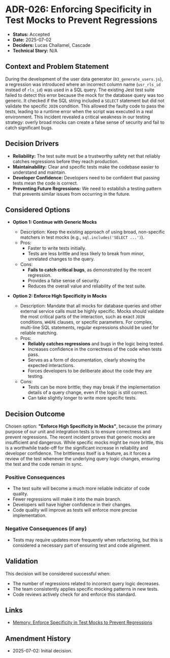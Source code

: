 # ADR-026: Enforcing Specificity in Test Mocks to Prevent Regressions

- **Status:** Accepted
- **Date:** 2025-07-02
- **Deciders:** Lucas Challamel, Cascade
- **Technical Story:** N/A

## Context and Problem Statement

During the development of the user data generator (`03_generate_users.js`), a regression was introduced where an incorrect column name (`usr_rls_id` instead of `rls_id`) was used in a SQL query. The existing Jest test suite failed to detect this error because the mock for the database query was too generic. It checked if the SQL string included a `SELECT` statement but did not validate the specific `JOIN` condition. This allowed the faulty code to pass the tests, leading to a runtime error when the script was executed in a real environment. This incident revealed a critical weakness in our testing strategy: overly broad mocks can create a false sense of security and fail to catch significant bugs.

## Decision Drivers

- **Reliability:** The test suite must be a trustworthy safety net that reliably catches regressions before they reach production.
- **Maintainability:** Clear and specific tests make the codebase easier to understand and maintain.
- **Developer Confidence:** Developers need to be confident that passing tests mean the code is correct.
- **Preventing Future Regressions:** We need to establish a testing pattern that prevents similar issues from occurring in the future.

## Considered Options

- **Option 1: Continue with Generic Mocks**
  - Description: Keep the existing approach of using broad, non-specific matchers in test mocks (e.g., `sql.includes('SELECT ...')`).
  - Pros:
    - Faster to write tests initially.
    - Tests are less brittle and less likely to break from minor, unrelated changes to the query.
  - Cons:
    - **Fails to catch critical bugs**, as demonstrated by the recent regression.
    - Provides a false sense of security.
    - Reduces the overall value and reliability of the test suite.

- **Option 2: Enforce High Specificity in Mocks**
  - Description: Mandate that all mocks for database queries and other external service calls must be highly specific. Mocks should validate the most critical parts of the interaction, such as exact `JOIN` conditions, `WHERE` clauses, or specific parameters. For complex, multi-line SQL statements, regular expressions should be used for reliable matching.
  - Pros:
    - **Reliably catches regressions** and bugs in the logic being tested.
    - Increases confidence in the correctness of the code when tests pass.
    - Serves as a form of documentation, clearly showing the expected interactions.
    - Forces developers to be deliberate about the code they are testing.
  - Cons:
    - Tests can be more brittle; they may break if the implementation details of a query change, even if the logic is still correct.
    - Can take slightly longer to write more specific tests.

## Decision Outcome

Chosen option: **"Enforce High Specificity in Mocks"**, because the primary purpose of our unit and integration tests is to ensure correctness and prevent regressions. The recent incident proves that generic mocks are insufficient and dangerous. While specific mocks might be more brittle, this is a worthwhile trade-off for the significant increase in reliability and developer confidence. The brittleness itself is a feature, as it forces a review of the test whenever the underlying query logic changes, ensuring the test and the code remain in sync.

### Positive Consequences

- The test suite will become a much more reliable indicator of code quality.
- Fewer regressions will make it into the main branch.
- Developers will have higher confidence in their changes.
- Code quality will improve as tests will enforce more precise implementation.

### Negative Consequences (if any)

- Tests may require updates more frequently when refactoring, but this is considered a necessary part of ensuring test and code alignment.

## Validation

This decision will be considered successful when:

- The number of regressions related to incorrect query logic decreases.
- The team consistently applies specific mocking patterns in new tests.
- Code reviews actively check for and enforce this standard.

## Links

- [Memory: Enforce Specificity in Test Mocks to Prevent Regressions](f755cd76-730b-4bb9-978c-65617b257368)

## Amendment History

- 2025-07-02: Initial decision.
